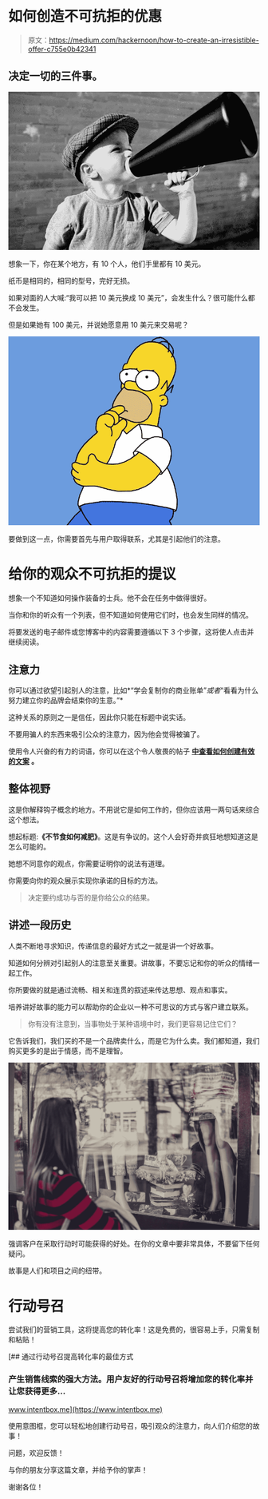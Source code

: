 # 如何创造不可抗拒的优惠

> 原文：<https://medium.com/hackernoon/how-to-create-an-irresistible-offer-c755e0b42341>

## 决定一切的三件事。

![](img/736f7e75dd895abe291a5978e61fc0a2.png)

想象一下，你在某个地方，有 10 个人，他们手里都有 10 美元。

纸币是相同的，相同的型号，完好无损。

如果对面的人大喊:“我可以把 10 美元换成 10 美元”，会发生什么？很可能什么都不会发生。

但是如果她有 100 美元，并说她愿意用 10 美元来交易呢？

![](img/9bcfc8ce1210d3812730bfa8c8c2a7f1.png)

要做到这一点，你需要首先与用户取得联系，尤其是引起他们的注意。

# 给你的观众不可抗拒的提议

想象一个不知道如何操作装备的士兵。他不会在任务中做得很好。

当你和你的听众有一个列表，但不知道如何使用它们时，也会发生同样的情况。

将要发送的电子邮件或您博客中的内容需要遵循以下 3 个步骤，这将使人点击并继续阅读。

## 注意力

你可以通过欲望引起别人的注意，比如*“学会复制你的商业账单”*或者*“看看为什么努力建立你的品牌会结束你的生意。”*

这种关系的原则之一是信任，因此你只能在标题中说实话。

不要用骗人的东西来吸引公众的注意力，因为他会觉得被骗了。

使用令人兴奋的有力的词语，你可以在这个令人敬畏的帖子 [**中查看如何创建有效的文案**](/@intentbox/the-secrets-of-copywriting-how-to-write-focused-on-conversion-and-optimize-your-sales-9869856db4d5) **。**

## 整体视野

这是你解释钩子概念的地方。不用说它是如何工作的，但你应该用一两句话来综合这个想法。

想起标题:**《不节食如何减肥》**。这是有争议的。这个人会好奇并疯狂地想知道这是怎么可能的。

她想不同意你的观点，你需要证明你的说法有道理。

你需要向你的观众展示实现你承诺的目标的方法。

> 决定要约成功与否的是你给公众的结果。

## 讲述一段历史

人类不断地寻求知识，传递信息的最好方式之一就是讲一个好故事。

知道如何分辨对引起别人的注意至关重要。讲故事，不要忘记和你的听众的情绪一起工作。

你所要做的就是通过流畅、相关和连贯的叙述来传达思想、观点和事实。

培养讲好故事的能力可以帮助你的企业以一种不可思议的方式与客户建立联系。

> 你有没有注意到，当事物处于某种语境中时，我们更容易记住它们？

它告诉我们，我们买的不是一个品牌卖什么，而是它为什么卖。我们都知道，我们购买更多的是出于情感，而不是理智。

![](img/5c58bd9b2be9a7e68f4e00773d21743b.png)

强调客户在采取行动时可能获得的好处。在你的文章中要非常具体，不要留下任何疑问。

故事是人们和项目之间的纽带。

# 行动号召

尝试我们的营销工具，这将提高您的转化率！这是免费的，很容易上手，只需复制和粘贴！

[](https://www.intentbox.me) [## 通过行动号召提高转化率的最佳方式

### 产生销售线索的强大方法。用户友好的行动号召将增加您的转化率并让您获得更多…

www.intentbox.me](https://www.intentbox.me) 

使用意图框，您可以轻松地创建行动号召，吸引观众的注意力，向人们介绍您的故事！

问题，欢迎反馈！

与你的朋友分享这篇文章，并给予你的掌声！

谢谢各位！